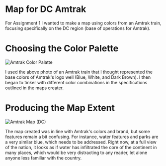 # Map for DC Amtrak

For Assignment 1 I wanted to make a map using colors from an Amtrak train, focusing specifically on the DC region (base of operations for Amtrak).

# Choosing the Color Palette

![Amtrak Color Palatte](https://user-images.githubusercontent.com/81240014/159201714-527ceccf-084b-4cde-b566-5e65a7f5fddf.jpg)

I used the above photo of an Amtrak train that I thought represented the base colors of Amtrak's logo well (Blue, White, and Dark Brown). I then began to tinker with different color combinations in the specifications outlined in the maps creater. 

# Producing the Map Extent

![Amtrak Map (DC)](https://user-images.githubusercontent.com/81240014/159201660-a99a8ffa-8e32-4e0c-8fe9-0f73bc69bc51.jpg)

The map created was in line with Amtrak's colors and brand, but some features remain a bit confusing. For instance, water features and parks are a very similar blue, which needs to be addressed. Right now, at a full view of the nation, it looks as if water has infiltrated the core of the continent in many places, which would be very distracting to any reader, let alone anyone less familiar with the country.


